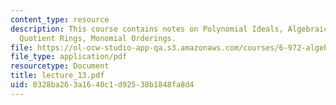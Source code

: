 ```yaml
---
content_type: resource
description: This course contains notes on Polynomial Ideals, Algebraic Varieties,
  Quotient Rings, Monomial Orderings.
file: https://ol-ocw-studio-app-qa.s3.amazonaws.com/courses/6-972-algebraic-techniques-and-semidefinite-optimization-spring-2006/0328ba263a1640c1d92538b1848fa8d4_lecture_13.pdf
file_type: application/pdf
resourcetype: Document
title: lecture_13.pdf
uid: 0328ba26-3a16-40c1-d925-38b1848fa8d4
---
```

